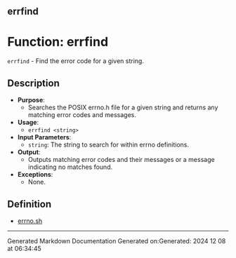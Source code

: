 ## errfind
# Function: errfind
 `errfind` - Find the error code for a given string.
## Description
- **Purpose**: 
  - Searches the POSIX errno.h file for a given string and returns any matching error codes and messages.
- **Usage**: 
  - `errfind <string>`
- **Input Parameters**: 
  - `string`: The string to search for within errno definitions.
- **Output**: 
  - Outputs matching error codes and their messages or a message indicating no matches found.
- **Exceptions**: 
  - None.
## Definition
* [errno.sh](/docs/shdoc/bin/shinclude/errno_sh.md)

---
Generated Markdown Documentation
Generated on:Generated: 2024 12 08 at 06:34:45
